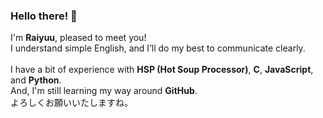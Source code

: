 ### Hello there! 👋
I'm **Raiyuu**, pleased to meet you!<br>
I understand simple English, and I’ll do my best to communicate clearly.<br>
<br>
I have a bit of experience with **HSP (Hot Soup Processor)**, **C**, **JavaScript**, and **Python**.<br>
And, I'm still learning my way around **GitHub**.<br>
よろしくお願いいたしますね。<br>

<!--
**raiyuugatooru/raiyuugatooru** is a ✨ _special_ ✨ repository because its `README.md` (this file) appears on your GitHub profile.

Here are some ideas to get you started:

- 🔭 I’m currently working on ...
- 🌱 I’m currently learning ...
- 👯 I’m looking to collaborate on ...
- 🤔 I’m looking for help with ...
- 💬 Ask me about ...
- 📫 How to reach me: ...
- 😄 Pronouns: ...
- ⚡ Fun fact: ...
-->
